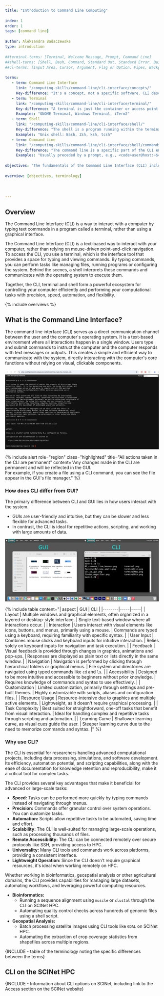 ```yaml
---
title: "Introduction to Command Line Computing"

index: 1
order: 1
tags: [command line]

author: Aleksandra Badaczewska
type: introduction

##terminal-terms: [Terminal, Welcome Message, Prompt, Command Line]
##shell-terms: [Shell, Bash, Command, Standard Out, Standard Error, Built-in commands, Aliases, Shell function, Startup script, Environment Variable, Syntax]
##cl-terms: [Input Area, Cursor, Argument, Flag or Option, Pipes, Background Process, Foreground Process, Exit Code]

terms:
   - term: Command Line Interface
     link: "/computing-skills/command-line/cli-interface/concepts/" 
     Key-difference: "It's a concept, not a specific software. CLI describes the environment in which commands are entered and executed."
   - term: Terminal
     link: "/computing-skills/command-line/cli-interface/terminal/"
     Key-difference: "A terminal is just the container or access point for the CLI, but it doesn't process the commands itself."
     Examples: "GNOME Terminal, Windows Terminal, iTerm2"
   - term: Shell
     link: "/computing-skills/command-line/cli-interface/shell/"
     Key-difference: "The shell is a program running within the terminal to interpret and execute commands. Different shells have unique features and syntax." 
     Examples: "Unix shell: Bash, Zsh, ksh, tcsh"
   - term: Command Line
     link: "/computing-skills/command-line/cli-interface/shell/commands/" 
     Key-difference: "The command line is a specific part of the CLI environment." 
     Examples: "Usually preceded by a prompt, e.g., <code>user@host:~$</code> in Unix/Linux or <code>C:\\></code> in Windows."

objectives: "The fundamentals of the Command Line Interface (CLI) including its key components: the terminal interface and the Unix shell."

overview: [objectives, terminology]



---
```


## Overview

The Command Line Interface (CLI) is a way to interact with a computer by typing text commands in a program called a terminal, 
rather than using a graphical interface.

The Command Line Interface (CLI) is a text-based way to interact with your computer, rather than relying on mouse-driven point-and-click navigation. To access the CLI, 
you use a terminal, which is the interface tool that provides a space for typing and viewing commands. 
By typing commands, you can perform tasks like managing files, running programs or configuring the system. Behind the scenes, 
a shell interprets these commands and communicates with the operating system to execute them. 

Together, the CLI, terminal and shell form a powerful ecosystem for controlling your computer efficiently 
and performing your computational tasks with precision, speed, automation, and flexibility.

{% include overviews %}


## What is the Command Line Interface?


The command line interface (CLI) serves as a direct communication channel between the user and the computer's operating system.
It is a text-based environment where all interactions happen in a single window. Users type and submit commands to instruct the computer and the computer responds with text messages or outputs. This creates a simple and efficient way to communicate with the system, 
directly interacting with the computer's core functions without relying on visual, clickable components.

  ![Altas CLI](./assets/img/atlas-cli.png)

{% include alert role="region" class="highlighted" title="All actions taken in the CLI are permanent" content="Any changes made in the CLI are permanent and will be reflected in the GUI.  
For example, if you create a file using a CLI command, you can see the file appear in the GUI's file manager." %}


### How does CLI differ from GUI?

The primary difference between CLI and GUI lies in how users interact with the system. 
- GUIs are user-friendly and intuitive, but they can be slower and less flexible for advanced tasks. 
- In contrast, the CLI is ideal for repetitive actions, scripting, and working with large amounts of data.

![GUI vs CLI](./assets/img/cli_vs_gui.png)

{% include table content="| aspect | GUI | CLI |
|--------|-----|-----|
| Layout          | Multiple windows and graphical elements, often organized in a layered or desktop-style interface. | Single text-based window where all interactions occur. |
| Interaction     | Users interact with visual elements like icons, buttons, and menus, primarily using a mouse.      | Commands are typed using a keyboard, requiring familiarity with specific syntax. |
| User Input      | Combines mouse clicks and keyboard inputs for intuitive interaction.                              | Relies solely on keyboard inputs for navigation and task execution. |
| Feedback        | Visual feedback is provided through changes in graphics, animations and pop-ups.                  | Responses are displayed as plain text or lists directly in the same window. |
| Navigation      | Navigation is performed by clicking through hierarchical folders or graphical menus.              | File system and directories are navigated using typed commands like `cd` and `ls`. |
| Accessibility   | Designed to be more intuitive and accessible to beginners without prior knowledge.                | Requires knowledge of commands and syntax to use effectively. |
| Customization   | Limited customization, primarily through settings and pre-built themes.                           | Highly customizable with scripts, aliases and configuration files. |
| Resource Usage  | Resource-intensive due to graphics and multiple active elements.                                  | Lightweight, as it doesn't require graphical processing. |
| Task Complexity | Best suited for straightforward, one-off tasks that benefit from visual interaction.              | Ideal for handling complex and repetitive tasks through scripting and automation. |
| Learning Curve  | Shallower learning curve, as visual cues guide the user.                                          | Steeper learning curve due to the need to memorize commands and syntax. |" %}


### Why use CLI?

The CLI is essential for researchers handling advanced computational projects, including data processing, simulations, and software development. 
Its efficiency, automation potential, and scripting capabilities, along with the ease of documentation for knowledge retention and reproducibility, 
make it a critical tool for complex tasks.

The CLI provides several key advantages that make it beneficial for advanced or large-scale tasks:

* **Speed:** Tasks can be performed more quickly by typing commands instead of navigating through menus.
* **Precision:** Commands offer granular control over system operations. You can customize tasks.
* **Automation:** Scripts allow repetitive tasks to be automated, saving time and effort.
* **Scalability:** The CLI is well-suited for managing large-scale operations, such as processing thousands of files.
* **Remote Accessibility:** The CLI can be connected remotely over secure protocols like SSH, providing access to HPC.
* **Universality:** Many CLI tools and commands work across platforms, providing a consistent interface.
* **Lightweight Operation:** Since the CLI doesn't require graphical resources, it's ideal when working remotely on HPC.

Whether working in bioinformatics, geospatial analysis or other agricultural domains, the CLI provides capabilities 
for managing large datasets, automating workflows, and leveraging powerful computing resources.

* **Bioinformatics:**
    * Running a sequence alignment using `muscle` or `clustal` through the CLI on SCINet HPC.
    * Automating quality control checks across hundreds of genomic files using a shell script.
* **Geospatial Analysis:**
    * Batch processing satellite images using CLI tools like `GDAL` on SCINet HPC.
    * Automating the extraction of crop coverage statistics from shapefiles across multiple regions.


{INCLUDE - table of the terminology noting the specific differences between the terms}

## CLI on the SCINet HPC

{INCLUDE - Information about CLI options on SCINet, including link to the Access section on the SCINet website}

